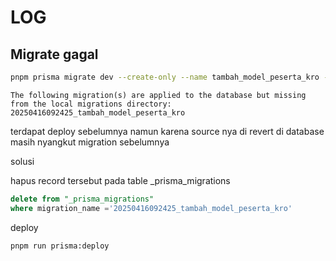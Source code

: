 # LOG

## Migrate gagal

```sh
pnpm prisma migrate dev --create-only --name tambah_model_peserta_kro --schema=./prisma/db-honorarium/schema.prisma
```

```text
The following migration(s) are applied to the database but missing from the local migrations directory: 20250416092425_tambah_model_peserta_kro
```

terdapat deploy sebelumnya namun karena source nya di revert di database masih nyangkut migration sebelumnya

solusi

hapus record tersebut pada table
_prisma_migrations

```sql
delete from "_prisma_migrations" 
where migration_name ='20250416092425_tambah_model_peserta_kro'
```

deploy

```sh
pnpm run prisma:deploy
```
